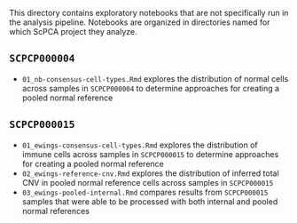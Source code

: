 This directory contains exploratory notebooks that are not specifically run in the analysis pipeline.
Notebooks are organized in directories named for which ScPCA project they analyze.


## `SCPCP000004`

* `01_nb-consensus-cell-types.Rmd` explores the distribution of normal cells across samples in `SCPCP000004` to determine approaches for creating a pooled normal reference


## `SCPCP000015`

* `01_ewings-consensus-cell-types.Rmd` explores the distribution of immune cells across samples in `SCPCP000015` to determine approaches for creating a pooled normal reference
* `02_ewings-reference-cnv.Rmd` explores the distribution of inferred total CNV in pooled normal reference cells across samples in `SCPCP000015`
* `03_ewings-pooled-internal.Rmd` compares results from `SCPCP000015` samples that were able to be processed with both internal and pooled normal references
